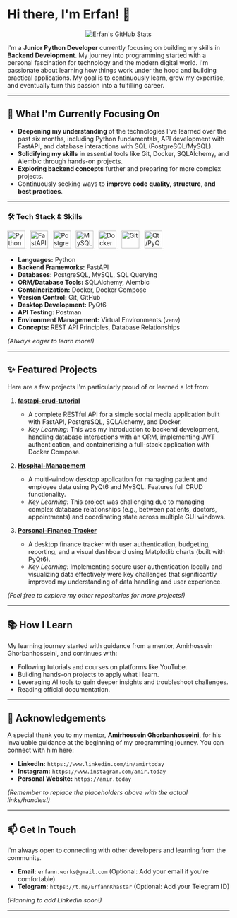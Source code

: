# Hi there, I'm Erfan! 👋

<p align="center">
  <img src="https://github-readme-stats.vercel.app/api?username=ErfannKhastar&show_icons=true&theme=radical" alt="Erfan's GitHub Stats"/>
</p>

I'm a **Junior Python Developer** currently focusing on building my skills in **Backend Development**. My journey into programming started with a personal fascination for technology and the modern digital world. I'm passionate about learning how things work under the hood and building practical applications. My goal is to continuously learn, grow my expertise, and eventually turn this passion into a fulfilling career.

---

## 🌱 What I'm Currently Focusing On

-   **Deepening my understanding** of the technologies I've learned over the past six months, including Python fundamentals, API development with FastAPI, and database interactions with SQL (PostgreSQL/MySQL).
-   **Solidifying my skills** in essential tools like Git, Docker, SQLAlchemy, and Alembic through hands-on projects.
-   **Exploring backend concepts** further and preparing for more complex projects.
-   Continuously seeking ways to **improve code quality, structure, and best practices**.

---
### 🛠️ Tech Stack & Skills

<p align="left">
  <a href="https://www.python.org" target="_blank" rel="noreferrer"> <img src="https://cdn.jsdelivr.net/gh/devicons/devicon/icons/python/python-original.svg" alt="Python" width="40" height="40"/> </a> &nbsp;
  <a href="https://fastapi.tiangolo.com/" target="_blank" rel="noreferrer"> <img src="https://cdn.jsdelivr.net/gh/devicons/devicon/icons/fastapi/fastapi-original.svg" alt="FastAPI" width="40" height="40"/> </a> &nbsp;
  <a href="https://www.postgresql.org" target="_blank" rel="noreferrer"> <img src="https://cdn.jsdelivr.net/gh/devicons/devicon/icons/postgresql/postgresql-original.svg" alt="PostgreSQL" width="40" height="40"/> </a> &nbsp;
  <a href="https://www.mysql.com/" target="_blank" rel="noreferrer"> <img src="https://cdn.jsdelivr.net/gh/devicons/devicon/icons/mysql/mysql-original-wordmark.svg" alt="MySQL" width="40" height="40"/> </a> &nbsp;
  <a href="https://www.docker.com/" target="_blank" rel="noreferrer"> <img src="https://cdn.jsdelivr.net/gh/devicons/devicon/icons/docker/docker-original.svg" alt="Docker" width="40" height="40"/> </a> &nbsp;
  <a href="https://git-scm.com/" target="_blank" rel="noreferrer"> <img src="https://cdn.jsdelivr.net/gh/devicons/devicon/icons/git/git-original.svg" alt="Git" width="40" height="40"/> </a> &nbsp;
  <a href="https://www.qt.io/" target="_blank" rel="noreferrer"> <img src="https://cdn.jsdelivr.net/gh/devicons/devicon/icons/qt/qt-original.svg" alt="Qt/PyQt6" width="40" height="40"/> </a> &nbsp;
</p>

- **Languages:** Python
- **Backend Frameworks:** FastAPI
- **Databases:** PostgreSQL, MySQL, SQL Querying
- **ORM/Database Tools:** SQLAlchemy, Alembic
- **Containerization:** Docker, Docker Compose
- **Version Control:** Git, GitHub
- **Desktop Development:** PyQt6
- **API Testing:** Postman
- **Environment Management:** Virtual Environments (`venv`)
- **Concepts:** REST API Principles, Database Relationships

*(Always eager to learn more!)*

---

## ✨ Featured Projects

Here are a few projects I'm particularly proud of or learned a lot from:

1.  **[fastapi-crud-tutorial](https://github.com/ErfannKhastar/fastapi-crud-tutorial)**
    * A complete RESTful API for a simple social media application built with FastAPI, PostgreSQL, SQLAlchemy, and Docker.
    * *Key Learning:* This was my introduction to backend development, handling database interactions with an ORM, implementing JWT authentication, and containerizing a full-stack application with Docker Compose.

2.  **[Hospital-Management](https://github.com/ErfannKhastar/Hospital-Management)**
    * A multi-window desktop application for managing patient and employee data using PyQt6 and MySQL. Features full CRUD functionality.
    * *Key Learning:* This project was challenging due to managing complex database relationships (e.g., between patients, doctors, appointments) and coordinating state across multiple GUI windows.

3.  **[Personal-Finance-Tracker](https://github.com/ErfannKhastar/Personal-Finance-Tracker)**
    * A desktop finance tracker with user authentication, budgeting, reporting, and a visual dashboard using Matplotlib charts (built with PyQt6).
    * *Key Learning:* Implementing secure user authentication locally and visualizing data effectively were key challenges that significantly improved my understanding of data handling and user experience.

*(Feel free to explore my other repositories for more projects!)*

---

## 📚 How I Learn

My learning journey started with guidance from a mentor, Amirhossein Ghorbanhosseini, and continues with:
-   Following tutorials and courses on platforms like YouTube.
-   Building hands-on projects to apply what I learn.
-   Leveraging AI tools to gain deeper insights and troubleshoot challenges.
-   Reading official documentation.

---

## 🙏 Acknowledgements

A special thank you to my mentor, **Amirhossein Ghorbanhosseini**, for his invaluable guidance at the beginning of my programming journey. You can connect with him here:
-   **LinkedIn:** `https://www.linkedin.com/in/amirtoday`
-   **Instagram:** `https://www.instagram.com/amir.today`
-   **Personal Website:** `https://amir.today`

*(Remember to replace the placeholders above with the actual links/handles!)*

---

## 📫 Get In Touch

I'm always open to connecting with other developers and learning from the community.

-   **Email:** `erfann.works@gmail.com` (Optional: Add your email if you're comfortable)
-   **Telegram:** `https://t.me/ErfannKhastar` (Optional: Add your Telegram ID)

*(Planning to add LinkedIn soon!)*

---
